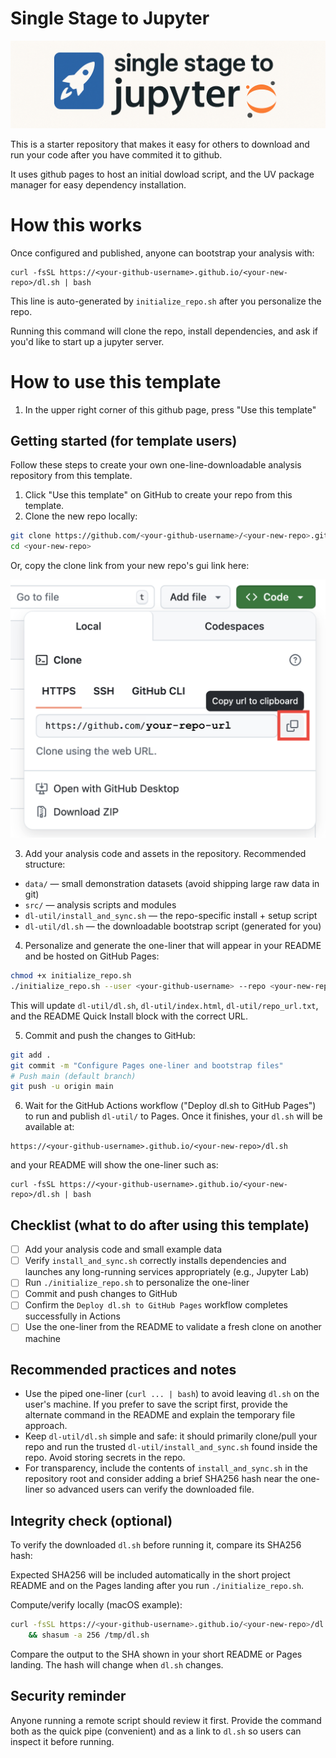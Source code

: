 # Single Stage to Jupyter

![single-stage](./dl-util/single-stage.png)

This is a starter repository that makes it easy for others to download and run your code after you have commited it to github.

It uses github pages to host an initial dowload script, and the UV package manager for easy dependency installation.

# How this works

<!-- QUICK_INSTALL_START -->

Once configured and published, anyone can bootstrap your analysis with:

    curl -fsSL https://<your-github-username>.github.io/<your-new-repo>/dl.sh | bash

This line is auto-generated by `initialize_repo.sh` after you personalize the repo.

Running this command will clone the repo, install dependencies, and ask if you'd like to start up a jupyter server.

<!-- QUICK_INSTALL_END -->

# How to use this template

1. In the upper right corner of this github page, press "Use this template"

## Getting started (for template users)

Follow these steps to create your own one-line-downloadable analysis repository from this template.

1. Click "Use this template" on GitHub to create your repo from this template.
2. Clone the new repo locally:

```zsh
git clone https://github.com/<your-github-username>/<your-new-repo>.git
cd <your-new-repo>
```

Or, copy the clone link from your new repo's gui link here:

![link](./dl-util/repo-link.png)

3. Add your analysis code and assets in the repository. Recommended structure:

- `data/` — small demonstration datasets (avoid shipping large raw data in git)
- `src/` — analysis scripts and modules
- `dl-util/install_and_sync.sh` — the repo-specific install + setup script
- `dl-util/dl.sh` — the downloadable bootstrap script (generated for you)

4. Personalize and generate the one-liner that will appear in your README and be hosted on GitHub Pages:

```zsh
chmod +x initialize_repo.sh
./initialize_repo.sh --user <your-github-username> --repo <your-new-repo> [--domain your.custom.domain] --yes
```

This will update `dl-util/dl.sh`, `dl-util/index.html`, `dl-util/repo_url.txt`, and the README Quick Install block with the correct URL.

5. Commit and push the changes to GitHub:

```zsh
git add .
git commit -m "Configure Pages one-liner and bootstrap files"
# Push main (default branch)
git push -u origin main
```

6. Wait for the GitHub Actions workflow ("Deploy dl.sh to GitHub Pages") to run and publish `dl-util/` to Pages. Once it finishes, your `dl.sh` will be available at:

```
https://<your-github-username>.github.io/<your-new-repo>/dl.sh
```

and your README will show the one-liner such as:

```
curl -fsSL https://<your-github-username>.github.io/<your-new-repo>/dl.sh | bash
```

## Checklist (what to do after using this template)

- [ ] Add your analysis code and small example data
- [ ] Verify `install_and_sync.sh` correctly installs dependencies and launches any long-running services appropriately (e.g., Jupyter Lab)
- [ ] Run `./initialize_repo.sh` to personalize the one-liner
- [ ] Commit and push changes to GitHub
- [ ] Confirm the `Deploy dl.sh to GitHub Pages` workflow completes successfully in Actions
- [ ] Use the one-liner from the README to validate a fresh clone on another machine

## Recommended practices and notes

- Use the piped one-liner (`curl ... | bash`) to avoid leaving `dl.sh` on the user's machine. If you prefer to save the script first, provide the alternate command in the README and explain the temporary file approach.
- Keep `dl-util/dl.sh` simple and safe: it should primarily clone/pull your repo and run the trusted `dl-util/install_and_sync.sh` found inside the repo. Avoid storing secrets in the repo.
- For transparency, include the contents of `install_and_sync.sh` in the repository root and consider adding a brief SHA256 hash near the one-liner so advanced users can verify the downloaded file.

## Integrity check (optional)

To verify the downloaded `dl.sh` before running it, compare its SHA256 hash:

Expected SHA256 will be included automatically in the short project README and on the Pages landing after you run `./initialize_repo.sh`.

Compute/verify locally (macOS example):

```zsh
curl -fsSL https://<your-github-username>.github.io/<your-new-repo>/dl.sh -o /tmp/dl.sh \
    && shasum -a 256 /tmp/dl.sh
```

Compare the output to the SHA shown in your short README or Pages landing. The hash will change when `dl.sh` changes.

## Security reminder

Anyone running a remote script should review it first. Provide the command both as the quick pipe (convenient) and as a link to `dl.sh` so users can inspect it before running.
